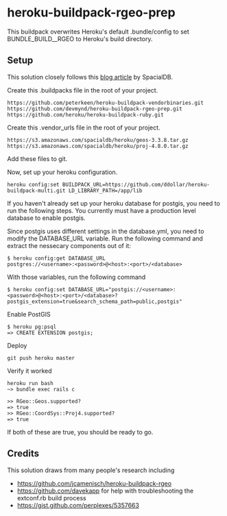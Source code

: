 # heroku-buildpack-rgeo-prep

This buildpack overwrites Heroku's default .bundle/config to set BUNDLE_BUILD__RGEO to Heroku's build directory.

## Setup

This solution closely follows this [blog article](https://devcenter.spacialdb.com/Heroku.html) by SpacialDB.


Create this .buildpacks file in the root of your project.

    https://github.com/peterkeen/heroku-buildpack-vendorbinaries.git
    https://github.com/devmynd/heroku-buildpack-rgeo-prep.git
    https://github.com/heroku/heroku-buildpack-ruby.git

Create this .vendor_urls file in the root of your project.

    https://s3.amazonaws.com/spacialdb/heroku/geos-3.3.8.tar.gz
    https://s3.amazonaws.com/spacialdb/heroku/proj-4.8.0.tar.gz

Add these files to git.

Now, set up your heroku configuration.

    heroku config:set BUILDPACK_URL=https://github.com/ddollar/heroku-buildpack-multi.git LD_LIBRARY_PATH=/app/lib

If you haven't already set up your heroku database for postgis, you need to run the following steps. You currently must have a production level database to enable postgis.

Since postgis uses different settings in the database.yml, you need to modify the DATABASE_URL variable. Run the following command and extract the nessecary components out of it:

    $ heroku config:get DATABASE_URL
    postgres://<username>:<password>@<host>:<port>/<database>

With those variables, run the following command

    $ heroku config:set DATABASE_URL="postgis://<username>:<password>@<host>:<port>/<database>?postgis_extension=true&search_schema_path=public,postgis"

Enable PostGIS

    $ heroku pg:psql
    => CREATE EXTENSION postgis;

Deploy

    git push heroku master

Verify it worked

    heroku run bash
    ~> bundle exec rails c

    >> RGeo::Geos.supported?
    => true
    >> RGeo::CoordSys::Proj4.supported?
    => true

If both of these are true, you should be ready to go.

## Credits

This solution draws from many people's research including

* https://github.com/jcamenisch/heroku-buildpack-rgeo
* https://github.com/davekapp for help with troubleshooting the extconf.rb build process
* https://gist.github.com/perplexes/5357663
